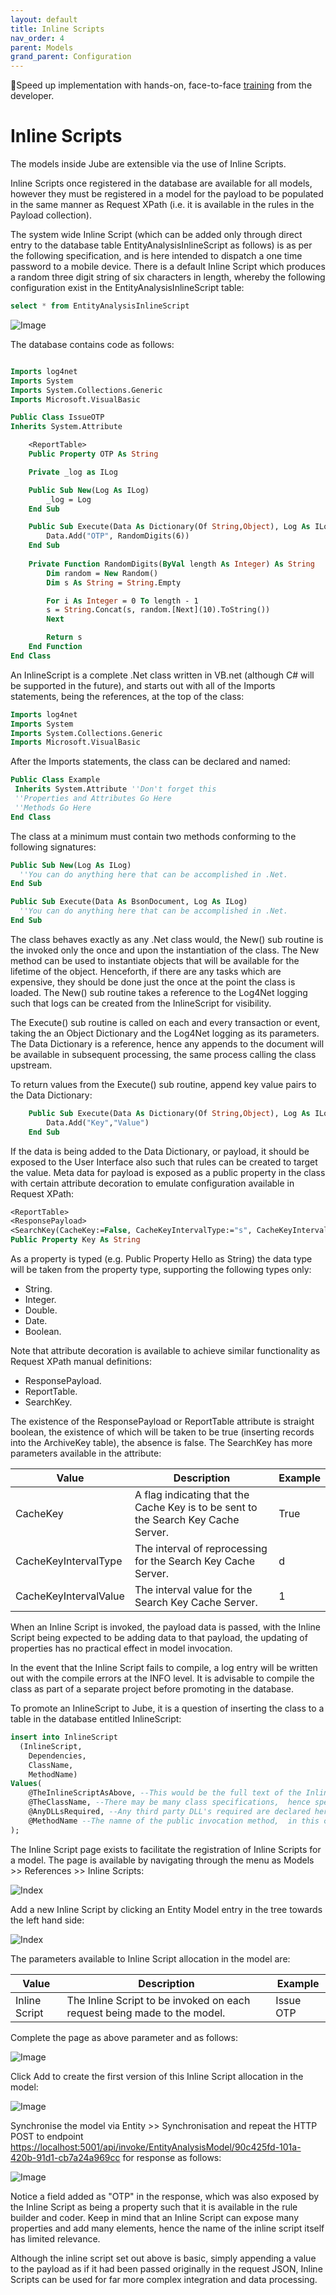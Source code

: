 ```yaml
---
layout: default
title: Inline Scripts
nav_order: 4
parent: Models
grand_parent: Configuration
---
```


🚀Speed up implementation with hands-on, face-to-face [training](https://www.jube.io/training) from the developer.

# Inline Scripts
The models inside Jube are extensible via the use of Inline Scripts.  

Inline Scripts once registered in the database are available for all models, however they must be registered in a model for the payload to be populated in the same manner as Request XPath (i.e. it is available in the rules in the Payload collection).  

The system wide Inline Script (which can be added only through direct entry to the database table EntityAnalysisInlineScript as follows) is as per the following specification,  and is here intended to dispatch a one time password to a mobile device.  There is a default Inline Script which produces a random three digit string of six characters in length, whereby the following configuration exist in the EntityAnalysisInlineScript table:

``` sql
select * from EntityAnalysisInlineScript
```

![Image](InlineScriptInDatabase.png)

The database contains code as follows:

```vb

Imports log4net
Imports System
Imports System.Collections.Generic
Imports Microsoft.VisualBasic

Public Class IssueOTP
Inherits System.Attribute

	<ReportTable>
	Public Property OTP As String

	Private _log as ILog

	Public Sub New(Log As ILog)
		_log = Log
	End Sub

	Public Sub Execute(Data As Dictionary(Of String,Object), Log As ILog)
		Data.Add("OTP", RandomDigits(6))
	End Sub
	
	Private Function RandomDigits(ByVal length As Integer) As String
	    Dim random = New Random()
	    Dim s As String = String.Empty

	    For i As Integer = 0 To length - 1
		s = String.Concat(s, random.[Next](10).ToString())
	    Next

	    Return s
	End Function	
End Class
```
An InlineScript is a complete .Net class written in VB.net (although C# will be supported in the future), and starts out with all of the Imports statements,  being the references,  at the top of the class:

```vb
Imports log4net
Imports System
Imports System.Collections.Generic
Imports Microsoft.VisualBasic
```

After the Imports statements,  the class can be declared and named:

```vb
Public Class Example
 Inherits System.Attribute ''Don't forget this
 ''Properties and Attributes Go Here
 ''Methods Go Here
End Class
```

The class at a minimum must contain two methods conforming to the following signatures:

```vb
Public Sub New(Log As ILog)
  ''You can do anything here that can be accomplished in .Net.
End Sub

Public Sub Execute(Data As BsonDocument, Log As ILog)
  ''You can do anything here that can be accomplished in .Net.
End Sub
```
The class behaves exactly as any .Net class would,  the New() sub routine is the invoked only the once and upon the instantiation of the class.  The New method can be used to instantiate objects that will be available for the lifetime of the object.  Henceforth,  if there are any tasks which are expensive, they should be done just the once at the point the class is loaded.  The New() sub routine takes a reference to the Log4Net logging such that logs can be created from the InlineScript for visibility.

The Execute() sub routine is called on each and every transaction or event, taking the an Object Dictionary and the Log4Net logging as its parameters.  The Data Dictionary is a reference, hence any appends to the document will be available in subsequent processing, the same process calling the class upstream.

To return values from the Execute() sub routine,  append key value pairs to the Data Dictionary:

```vb
	Public Sub Execute(Data As Dictionary(Of String,Object), Log As ILog)
		Data.Add("Key","Value") 
	End Sub
```

If the data is being added to the Data Dictionary,  or payload, it should be exposed to the User Interface also such that rules can be created to target the value.  Meta data for payload is exposed as a public property in the class with certain attribute decoration to emulate configuration available in Request XPath:

```vb
<ReportTable>
<ResponsePayload>
<SearchKey(CacheKey:=False, CacheKeyIntervalType:="s", CacheKeyIntervalValue:=10, FetchLimit:=100, CacheKeyIntervalTTLType:="d", CacheKeyIntervalTTLValue:=1)>   
Public Property Key As String
```

As a property is typed (e.g. Public Property Hello as String) the data type will be taken from the property type, supporting the following types only:

* String.
* Integer.
* Double.
* Date.
* Boolean.

Note that attribute decoration is available to achieve similar functionality as Request XPath manual definitions:

* ResponsePayload.
* ReportTable.
* SearchKey.

The existence of the ResponsePayload or ReportTable attribute is straight boolean,  the existence of which will be taken to be true (inserting records into the ArchiveKey table), the absence is false.  The SearchKey has more parameters available in the attribute:

| Value                  | Description                                                                        | Example |
|------------------------|------------------------------------------------------------------------------------|---------|
| CacheKey               | A flag indicating that the Cache Key is to be sent to the Search Key Cache Server. | True    |
| CacheKeyIntervalType   | The interval of reprocessing for the Search Key Cache Server.                      | d       |
| CacheKeyIntervalValue  | The interval value for the Search Key Cache Server.                                | 1       |

When an Inline Script is invoked, the payload data is passed,  with the Inline Script being expected to be adding data to that payload, the updating of properties has no practical effect in model invocation.

In the event that the Inline Script fails to compile,  a log entry will be written out with the compile errors at the INFO level.  It is advisable to compile the class as part of a separate project before promoting in the database.

To promote an InlineScript to Jube, it is a question of inserting the class to a table in the database entitled InlineScript:

```sql
insert into InlineScript
  (InlineScript,
    Dependencies,
    ClassName,
    MethodName)
Values(
    @TheInlineScriptAsAbove, --This would be the full text of the Inline Script.
    @TheClassName, --There may be many class specifications,  hence specify the class where the methods and properties are available.  In this case IssueOTP.
    @AnyDLLsRequired, --Any third party DLL's required are declared here,  separated with ;. The DLL must be copied to the same directory as the Jube Engine executable. None here.
    @MethodName --The namne of the public invocation method,  in this case Execute
);
```

The Inline Script page exists to facilitate the registration of Inline Scripts for a model. The page is available by navigating through the menu as Models >> References >> Inline Scripts:

![Index](InlineScriptTopOfTree.png)

Add a new Inline Script by clicking an Entity Model entry in the tree towards the left hand side:

![Index](EmptyInlineScript.png)

The parameters available to Inline Script allocation in the model are:

| Value                       | Description                                                               | Example    |
|-----------------------------|---------------------------------------------------------------------------|------------|
| Inline Script               | The Inline Script to be invoked on each request being made to the model.  | Issue OTP  |

Complete the page as above parameter and as follows:

![Image](ValuesForInlineScript.png)

Click Add to create the first version of this Inline Script allocation in the model:

![Image](InlineScriptAdded.png)

Synchronise the model via Entity >> Synchronisation and repeat the HTTP POST to endpoint [https://localhost:5001/api/invoke/EntityAnalysisModel/90c425fd-101a-420b-91d1-cb7a24a969cc](https://localhost:5001/api/invoke/EntityAnalysisModel/90c425fd-101a-420b-91d1-cb7a24a969cc) for response as follows:

![Image](OTPPopulatedInResponsePayload.png)

Notice a field added as "OTP" in the response, which was also exposed by the Inline Script as being a property such that it is available in the rule builder and coder. Keep in mind that an Inline Script can expose many properties and add many elements,  hence the name of the inline script itself has limited relevance.

Although the inline script set out above is basic, simply appending a value to the payload as if it had been passed originally in the request JSON,  Inline Scripts can be used for far more complex integration and data processing.